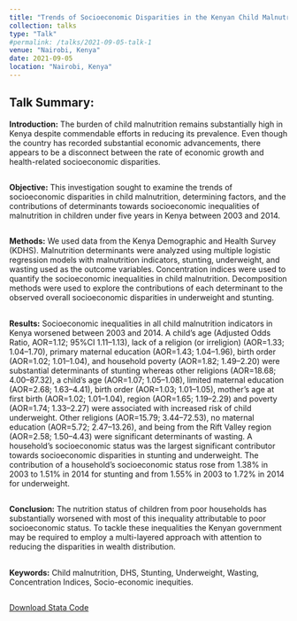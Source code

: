 ```yaml
---
title: "Trends of Socioeconomic Disparities in the Kenyan Child Malnutrition Statistics: An analysis of the Demographic and Health Survey"
collection: talks
type: "Talk"
#permalink: /talks/2021-09-05-talk-1
venue: "Nairobi, Kenya"
date: 2021-09-05
location: "Nairobi, Kenya"
---
```


## Talk Summary:

**Introduction:** The burden of child malnutrition remains substantially high in Kenya despite commendable efforts in reducing its prevalence. Even though the country has recorded substantial economic advancements, there appears to be a disconnect between the rate of economic growth and health-related socioeconomic disparities.<br>
##
**Objective:** This investigation sought to examine the trends of socioeconomic disparities in child malnutrition, determining factors, and the contributions of determinants towards socioeconomic inequalities of malnutrition in children under five years in Kenya between 2003 and 2014.<br>
##
**Methods:** We used data from the Kenya Demographic and Health Survey (KDHS). Malnutrition determinants were analyzed using multiple logistic regression models with malnutrition indicators, stunting, underweight, and wasting used as the outcome variables. Concentration indices were used to quantify the socioeconomic inequalities in child malnutrition. Decomposition methods were used to explore the contributions of each determinant to the observed overall socioeconomic disparities in underweight and stunting. <br>
##
**Results:** Socioeconomic inequalities in all child malnutrition indicators in Kenya worsened between 2003 and 2014. A child’s age (Adjusted Odds Ratio, AOR=1.12; 95%CI 1.11–1.13), lack of a religion (or irreligion) (AOR=1.33; 1.04–1.70), primary maternal education (AOR=1.43; 1.04–1.96), birth order (AOR=1.02; 1.01–1.04), and household poverty (AOR=1.82; 1.49–2.20) were substantial determinants of stunting whereas other religions (AOR=18.68; 4.00–87.32), a child’s age (AOR=1.07; 1.05–1.08), limited maternal education (AOR=2.68; 1.63–4.41), birth order (AOR=1.03; 1.01–1.05), mother’s age at first birth (AOR=1.02; 1.01–1.04), region (AOR=1.65; 1.19–2.29) and poverty (AOR=1.74; 1.33–2.27) were associated with increased risk of child underweight. Other religions (AOR=15.79; 3.44–72.53), no maternal education (AOR=5.72; 2.47–13.26), and being from the Rift Valley region (AOR=2.58; 1.50–4.43) were significant determinants of wasting. A household’s socioeconomic status was the largest significant contributor towards socioeconomic disparities in stunting and underweight. The contribution of a household’s socioeconomic status rose from 1.38% in 2003 to 1.51% in 2014 for stunting and from 1.55% in 2003 to 1.72% in 2014 for underweight. <br>
##
**Conclusion:** The nutrition status of children from poor households has substantially worsened with most of this inequality attributable to poor socioeconomic status. To tackle these inequalities the Kenyan government may be required to employ a multi-layered approach with attention to reducing the disparities in wealth distribution.<br>
## 
**Keywords:** Child malnutrition, DHS, Stunting, Underweight, Wasting, Concentration Indices, Socio-economic inequities.<br>
##
[Download Stata Code](https://okutse.github.io/_files/stata.do)
